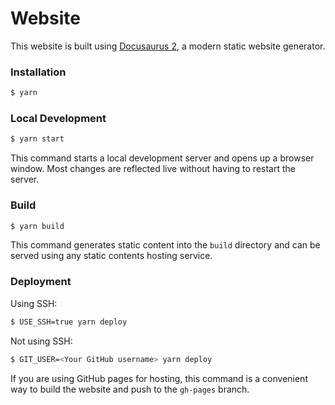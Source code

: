 # Website

This website is built using [Docusaurus 2](https://docusaurus.io/), a modern static website generator.

### Installation

```sh
$ yarn
```

### Local Development

```sh
$ yarn start
```

This command starts a local development server and opens up a browser window. Most changes are reflected live without having to restart the server.

### Build

```sh
$ yarn build
```

This command generates static content into the `build` directory and can be served using any static contents hosting service.

### Deployment

Using SSH:

```sh
$ USE_SSH=true yarn deploy
```

Not using SSH:

```sh
$ GIT_USER=<Your GitHub username> yarn deploy
```

If you are using GitHub pages for hosting, this command is a convenient way to build the website and push to the `gh-pages` branch.
